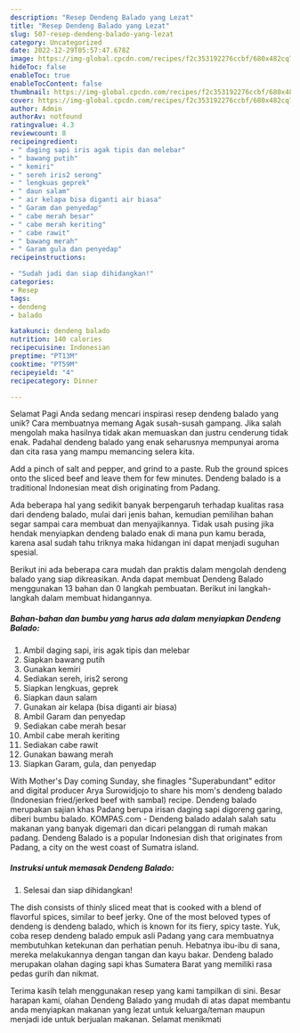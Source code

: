 ```yaml
---
description: "Resep Dendeng Balado yang Lezat"
title: "Resep Dendeng Balado yang Lezat"
slug: 507-resep-dendeng-balado-yang-lezat
category: Uncategorized
date: 2022-12-29T05:57:47.678Z
image: https://img-global.cpcdn.com/recipes/f2c353192276ccbf/680x482cq70/dendeng-balado-foto-resep-utama.jpg
hideToc: false
enableToc: true
enableTocContent: false
thumbnail: https://img-global.cpcdn.com/recipes/f2c353192276ccbf/680x482cq70/dendeng-balado-foto-resep-utama.jpg
cover: https://img-global.cpcdn.com/recipes/f2c353192276ccbf/680x482cq70/dendeng-balado-foto-resep-utama.jpg
author: Admin
authorAv: notfound
ratingvalue: 4.3
reviewcount: 8
recipeingredient:
- " daging sapi iris agak tipis dan melebar"
- " bawang putih"
- " kemiri"
- " sereh iris2 serong"
- " lengkuas geprek"
- " daun salam"
- " air kelapa bisa diganti air biasa"
- " Garam dan penyedap"
- " cabe merah besar"
- " cabe merah keriting"
- " cabe rawit"
- " bawang merah"
- " Garam gula dan penyedap"
recipeinstructions:

- "Sudah jadi dan siap dihidangkan!"
categories:
- Resep
tags:
- dendeng
- balado

katakunci: dendeng balado 
nutrition: 140 calories
recipecuisine: Indonesian
preptime: "PT13M"
cooktime: "PT59M"
recipeyield: "4"
recipecategory: Dinner

---
```



Selamat Pagi Anda sedang mencari inspirasi resep dendeng balado yang unik? Cara membuatnya memang Agak susah-susah gampang. Jika salah mengolah maka hasilnya tidak akan memuaskan dan justru cenderung tidak enak. Padahal dendeng balado yang enak seharusnya mempunyai aroma dan cita rasa yang mampu memancing selera kita.


Add a pinch of salt and pepper, and grind to a paste. Rub the ground spices onto the sliced beef and leave them for few minutes. Dendeng balado is a traditional Indonesian meat dish originating from Padang.

Ada beberapa hal yang sedikit banyak berpengaruh terhadap kualitas rasa dari dendeng balado, mulai dari jenis bahan, kemudian pemilihan bahan segar sampai cara membuat dan menyajikannya. Tidak usah pusing jika hendak menyiapkan dendeng balado enak di mana pun kamu berada, karena asal sudah tahu triknya maka hidangan ini dapat menjadi suguhan spesial.


Berikut ini ada beberapa cara mudah dan praktis dalam mengolah dendeng balado yang siap dikreasikan. Anda dapat membuat Dendeng Balado menggunakan 13 bahan dan 0 langkah pembuatan. Berikut ini langkah-langkah dalam membuat hidangannya.

<!--inarticleads1-->

##### Bahan-bahan dan bumbu yang harus ada dalam menyiapkan Dendeng Balado:

1. Ambil  daging sapi, iris agak tipis dan melebar
1. Siapkan  bawang putih
1. Gunakan  kemiri
1. Sediakan  sereh, iris2 serong
1. Siapkan  lengkuas, geprek
1. Siapkan  daun salam
1. Gunakan  air kelapa (bisa diganti air biasa)
1. Ambil  Garam dan penyedap
1. Sediakan  cabe merah besar
1. Ambil  cabe merah keriting
1. Sediakan  cabe rawit
1. Gunakan  bawang merah
1. Siapkan  Garam, gula, dan penyedap


With Mother&#39;s Day coming Sunday, she finagles &#34;Superabundant&#34; editor and digital producer Arya Surowidjojo to share his mom&#39;s dendeng balado (Indonesian fried/jerked beef with sambal) recipe. Dendeng balado merupakan sajian khas Padang berupa irisan daging sapi digoreng garing, diberi bumbu balado. KOMPAS.com - Dendeng balado adalah salah satu makanan yang banyak digemari dan dicari pelanggan di rumah makan padang. Dendeng Balado is a popular Indonesian dish that originates from Padang, a city on the west coast of Sumatra island. 

<!--inarticleads2-->

##### Instruksi untuk memasak Dendeng Balado:


1. Selesai dan siap dihidangkan!

The dish consists of thinly sliced meat that is cooked with a blend of flavorful spices, similar to beef jerky. One of the most beloved types of dendeng is dendeng balado, which is known for its fiery, spicy taste. Yuk, coba resep dendeng balado empuk asli Padang yang cara membuatnya membutuhkan ketekunan dan perhatian penuh. Hebatnya ibu-ibu di sana, mereka melakukannya dengan tangan dan kayu bakar. Dendeng balado merupakan olahan daging sapi khas Sumatera Barat yang memiliki rasa pedas gurih dan nikmat. 

Terima kasih telah menggunakan resep yang kami tampilkan di sini. Besar harapan kami, olahan Dendeng Balado yang mudah di atas dapat membantu anda menyiapkan makanan yang lezat untuk keluarga/teman maupun menjadi ide untuk berjualan makanan. Selamat menikmati

